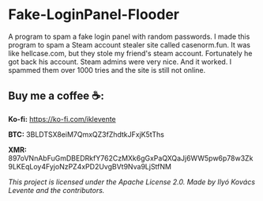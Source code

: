 # Fake-LoginPanel-Flooder
A program to spam a fake login panel with random passwords. I made this program to spam a Steam account stealer site called casenorm.fun. It was like hellcase.com, but they stole my friend's steam account. Fortunately he got back his account. Steam admins were very nice. And it worked. I spammed them over 1000 tries and the site is still not online.

## Buy me a coffee ☕:
**Ko-fi:** https://ko-fi.com/iklevente

**BTC:** 3BLDTSX8eiM7QmxQZ3fZhdtkJFxjK5tThs

**XMR:** 897oVNnAbFuGmDBEDRkfY762CzMXk6gGxPaQXQaJj6WW5pw6p78w3Zk9LKEqLoy4FyjoNzPZ4xPD2UvgBVt9Nva9LjStfNM


*This project is licensed under the Apache License 2.0. Made by Ilyó Kovács Levente and the contributors.*

